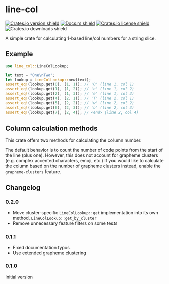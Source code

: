 # line-col

[![Crates.io version shield](https://img.shields.io/crates/v/line-col)](https://crates.io/crates/line-col)
[![Docs.rs shield](https://docs.rs/line-col/badge.svg)](https://docs.rs/line-col)
[![Crates.io license shield](https://img.shields.io/crates/l/line-col)](https://github.com/TheBerkin/line-col-rs/blob/master/LICENSE)
![Crates.io downloads shield](https://img.shields.io/crates/d/line-col)

A simple crate for calculating 1-based line/col numbers for a string slice.

## Example

```rust
use line_col::LineColLookup;

let text = "One\nTwo";
let lookup = LineColLookup::new(text);
assert_eq!(lookup.get(0), (1, 1)); // 'O' (line 1, col 1)
assert_eq!(lookup.get(1), (1, 2)); // 'n' (line 1, col 2)
assert_eq!(lookup.get(2), (1, 3)); // 'e' (line 1, col 3)
assert_eq!(lookup.get(4), (2, 1)); // 'T' (line 2, col 1)
assert_eq!(lookup.get(5), (2, 2)); // 'w' (line 2, col 2)
assert_eq!(lookup.get(6), (2, 3)); // 'o' (line 2, col 3)
assert_eq!(lookup.get(7), (2, 4)); // <end> (line 2, col 4)
```

## Column calculation methods

This crate offers two methods for calculating the column number.

The default behavior is to count the number of code points from the start of the line (plus one).
However, this does not account for grapheme clusters (e.g. complex accented characters, emoji, etc.)
If you would like to calculate the column based on the number of grapheme clusters instead, enable
the `grapheme-clusters` feature.

## Changelog

### 0.2.0

* Move cluster-specific `LineColLookup::get` implementation into its own method, `LineColLookup::get_by_cluster`
* Remove unnecessary feature filters on some tests

### 0.1.1

* Fixed documentation typos
* Use extended grapheme clustering

### 0.1.0

Initial version
